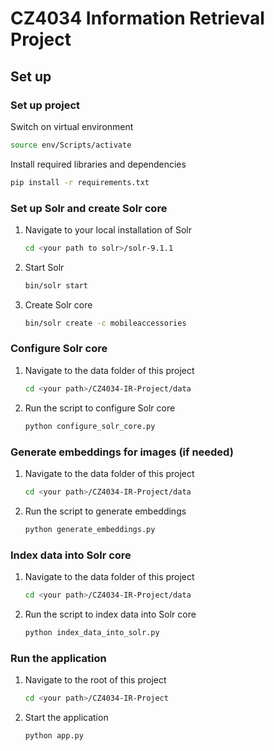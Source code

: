 # CZ4034 Information Retrieval Project

## Set up

### Set up project

Switch on virtual environment

``` bash
source env/Scripts/activate
```

Install required libraries and dependencies

``` bash
pip install -r requirements.txt
```

### Set up Solr and create Solr core

1. Navigate to your local installation of Solr </br>

    ``` bash
    cd <your path to solr>/solr-9.1.1
    ```

2. Start Solr

    ``` bash
    bin/solr start
    ```

3. Create Solr core

    ``` bash
    bin/solr create -c mobileaccessories
    ```

### Configure Solr core

1. Navigate to the data folder of this project

    ```bash
    cd <your path>/CZ4034-IR-Project/data
    ```

2. Run the script to configure Solr core

    ```bash
    python configure_solr_core.py
    ```

### Generate embeddings for images (if needed)

1. Navigate to the data folder of this project

    ```bash
    cd <your path>/CZ4034-IR-Project/data
    ```

2. Run the script to generate embeddings

    ```bash
    python generate_embeddings.py
    ```

### Index data into Solr core

1. Navigate to the data folder of this project

    ```bash
    cd <your path>/CZ4034-IR-Project/data
    ```

2. Run the script to index data into Solr core

    ```bash
    python index_data_into_solr.py
    ```

### Run the application

1. Navigate to the root of this project

    ```bash
    cd <your path>/CZ4034-IR-Project
    ```

2. Start the application

    ```bash
    python app.py
    ```
